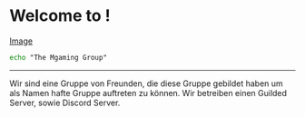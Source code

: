 # Welcome to  !
[Image](https://comboompunktsucht.github.io/comboom.sucht-BLOG/Logo-transparet.PNG) 

```bat
echo "The Mgaming Group"
```


---

Wir sind eine Gruppe von Freunden, die diese Gruppe gebildet haben um als Namen hafte Gruppe auftreten zu können.
Wir betreiben einen Guilded Server, sowie Discord Server.
